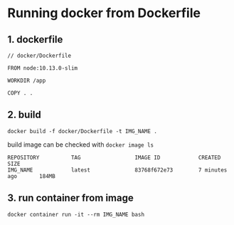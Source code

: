# Running docker from Dockerfile

## 1. dockerfile
```
// docker/Dockerfile

FROM node:10.13.0-slim

WORKDIR /app

COPY . .
```

## 2. build
`docker build -f docker/Dockerfile -t IMG_NAME .`

build image can be checked with
`docker image ls`

```
REPOSITORY          TAG                 IMAGE ID            CREATED             SIZE
IMG_NAME            latest              83768f672e73        7 minutes ago       184MB
```

## 3. run container from image
`docker container run -it --rm IMG_NAME bash`
